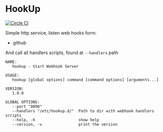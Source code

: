 # HookUp

[![Circle CI](https://circleci.com/gh/kulikov/hookup.svg?style=svg&circle-token=6f95ac3d3af195cfb6dc9ff09569b7828cb17133)](https://circleci.com/gh/kulikov/hookup)

Simple http service, listen web hooks form:

 * github

And call all handlers scripts, found at `--handlers` path


```
NAME:
   hookup - Start Webhook Server

USAGE:
   hookup [global options] command [command options] [arguments...]

VERSION:
   1.0.0

GLOBAL OPTIONS:
   --port "9090"
   --handlers "/etc/hookup.d/"	Path to dir with webhook handlers scripts
   --help, -h					show help
   --version, -v				print the version
```
